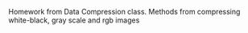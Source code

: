 Homework from Data Compression class. 
Methods from compressing white-black, gray scale and rgb images
